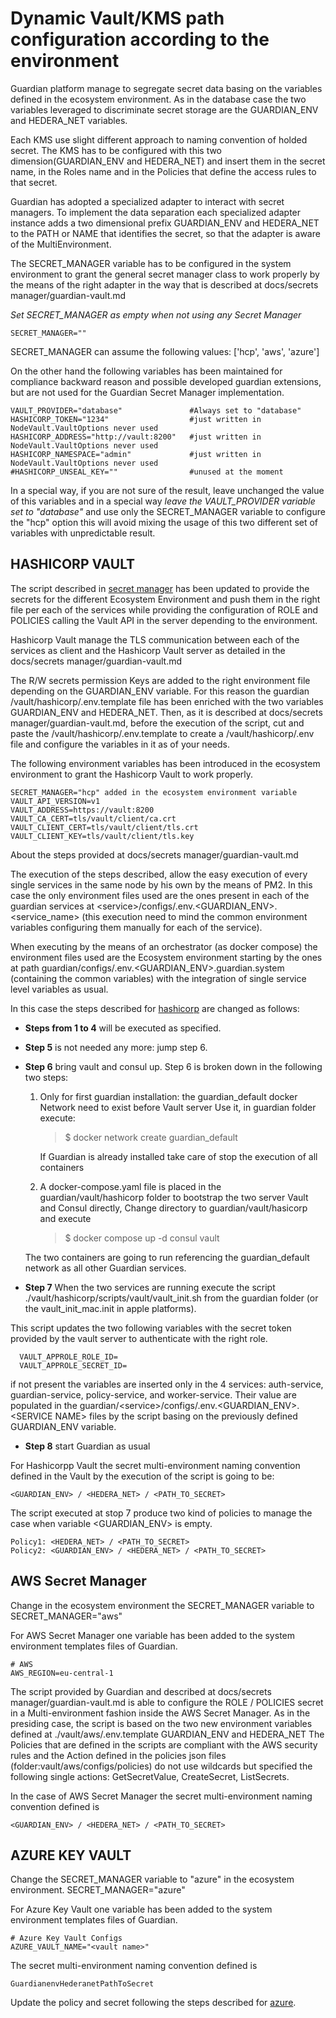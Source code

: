 # Dynamic Vault/KMS path configuration according to the environment

Guardian platform manage to segregate secret data basing on the variables defined in the ecosystem environment. As in the database case the two variables leveraged to discriminate secret storage are the GUARDIAN\_ENV and HEDERA\_NET variables.

Each KMS use slight different approach to naming convention of holded secret. The KMS has to be configured with this two dimension(GUARDIAN\_ENV and HEDERA\_NET) and insert them in the secret name, in the Roles name and in the Policies that define the access rules to that secret.

Guardian has adopted a specialized adapter to interact with secret managers. To implement the data separation each specialized adapter instance adds a two dimensional prefix GUARDIAN\_ENV and HEDERA\_NET to the PATH or NAME that identifies the secret, so that the adapter is aware of the MultiEnvironment.

The SECRET\_MANAGER variable has to be configured in the system environment to grant the general secret manager class to work properly by the means of the right adapter in the way that is described at docs/secrets manager/guardian-vault.md

_Set SECRET\_MANAGER as empty when not using any Secret Manager_

```
SECRET_MANAGER="" 
```

SECRET\_MANAGER can assume the following values: \['hcp', 'aws', 'azure']

On the other hand the following variables has been maintained for compliance backward reason and possible developed guardian extensions, but are not used for the Guardian Secret Manager implementation.

```
VAULT_PROVIDER="database"               #Always set to "database"
HASHICORP_TOKEN="1234"                  #just written in NodeVault.VaultOptions never used
HASHICORP_ADDRESS="http://vault:8200"   #just written in NodeVault.VaultOptions never used
HASHICORP_NAMESPACE="admin"             #just written in NodeVault.VaultOptions never used
#HASHICORP_UNSEAL_KEY=""                #unused at the moment
```

In a special way, if you are not sure of the result, leave unchanged the value of this variables and in a special way _leave the VAULT\_PROVIDER variable set to "database"_ and use only the SECRET\_MANAGER variable to configure the "hcp" option this will avoid mixing the usage of this two different set of variables with unpredictable result.

## HASHICORP VAULT

The script described in [secret manager](https://github.com/hashgraph/guardian/blob/main/docs/secrets%20manager/guardian-vault.md) has been updated to provide the secrets for the different Ecosystem Environment and push them in the right file per each of the services while providing the configuration of ROLE and POLICIES calling the Vault API in the server depending to the environment.

Hashicorp Vault manage the TLS communication between each of the services as client and the Hashicorp Vault server as detailed in the docs/secrets manager/guardian-vault.md

The R/W secrets permission Keys are added to the right environment file depending on the GUARDIAN\_ENV variable. For this reason the guardian /vault/hashicorp/.env.template file has been enriched with the two variables GUARDIAN\_ENV and HEDERA\_NET. Then, as it is described at docs/secrets manager/guardian-vault.md, before the execution of the script, cut and paste the /vault/hashicorp/.env.template to create a /vault/hashicorp/.env file and configure the variables in it as of your needs.

The following environment variables has been introduced in the ecosystem environment to grant the Hashicorp Vault to work properly.

```
SECRET_MANAGER="hcp" added in the ecosystem environment variable
VAULT_API_VERSION=v1
VAULT_ADDRESS=https://vault:8200
VAULT_CA_CERT=tls/vault/client/ca.crt
VAULT_CLIENT_CERT=tls/vault/client/tls.crt
VAULT_CLIENT_KEY=tls/vault/client/tls.key
```

About the steps provided at docs/secrets manager/guardian-vault.md

The execution of the steps described, allow the easy execution of every single services in the same node by his own by the means of PM2. In this case the only environment files used are the ones present in each of the guardian services at \<service>/configs/.env.\<GUARDIAN\_ENV>.\<service\_name> (this execution need to mind the common environment variables configuring them manually for each of the service).

When executing by the means of an orchestrator (as docker compose) the environment files used are the Ecosystem environment starting by the ones at path guardian/configs/.env.\<GUARDIAN\_ENV>.guardian.system (containing the common variables) with the integration of single service level variables as usual.

In this case the steps described for [hashicorp](https://github.com/hashgraph/guardian/blob/main/docs/secrets%20manager/guardian-vault.md#hashicorp-vault) are changed as follows:

* **Steps from 1 to 4** will be executed as specified.
* **Step 5** is not needed any more: jump step 6.
*   **Step 6** bring vault and consul up. Step 6 is broken down in the following two steps:

    1.  Only for first guardian installation: the guardian\_default docker Network need to exist before Vault server Use it, in guardian folder execute:

        > $ docker network create guardian\_default

        If Guardian is already installed take care of stop the execution of all containers
    2.  A docker-compose.yaml file is placed in the guardian/vault/hashicorp folder to bootstrap the two server Vault and Consul directly, Change directory to guardian/vault/hasicorp and execute

        > $ docker compose up -d consul vault

    The two containers are going to run referencing the guardian\_default network as all other Guardian services.
* **Step 7** When the two services are running execute the script ./vault/hashicorp/scripts/vault/vault\_init.sh from the guardian folder (or the vault\_init\_mac.init in apple platforms).

This script updates the two following variables with the secret token provided by the vault server to authenticate with the right role.

```
  VAULT_APPROLE_ROLE_ID= 
  VAULT_APPROLE_SECRET_ID=
```

if not present the variables are inserted only in the 4 services: auth-service, guardian-service, policy-service, and worker-service. Their value are populated in the guardian/\<service>/configs/.env.\<GUARDIAN\_ENV>.\<SERVICE NAME> files by the script basing on the previously defined GUARDIAN\_ENV variable.

* **Step 8** start Guardian as usual

For Hashicorpp Vault the secret multi-environment naming convention defined in the Vault by the execution of the script is going to be:

```
<GUARDIAN_ENV> / <HEDERA_NET> / <PATH_TO_SECRET>
```

The script executed at stop 7 produce two kind of policies to manage the case when variable \<GUARDIAN\_ENV> is empty.

```
Policy1: <HEDERA_NET> / <PATH_TO_SECRET>                                       
Policy2: <GUARDIAN_ENV> / <HEDERA_NET> / <PATH_TO_SECRET>
```

## AWS Secret Manager

Change in the ecosystem environment the SECRET\_MANAGER variable to SECRET\_MANAGER="aws"

For AWS Secret Manager one variable has been added to the system environment templates files of Guardian.

```
# AWS
AWS_REGION=eu-central-1
```

The script provided by Guardian and described at docs/secrets manager/guardian-vault.md is able to configure the ROLE / POLICIES secret in a Multi-environment fashion inside the AWS Secret Manager. As in the presiding case, the script is based on the two new environment variables defined at ./vault/aws/.env.template GUARDIAN\_ENV and HEDERA\_NET The Policies that are defined in the scripts are compliant with the AWS security rules and the Action defined in the policies json files (folder:vault/aws/configs/policies) do not use wildcards but specified the following single actions: GetSecretValue, CreateSecret, ListSecrets.

In the case of AWS Secret Manager the secret multi-environment naming convention defined is

```
<GUARDIAN_ENV> / <HEDERA_NET> / <PATH_TO_SECRET>
```

## AZURE KEY VAULT

Change the SECRET\_MANAGER variable to "azure" in the ecosystem environment. SECRET\_MANAGER="azure"

For Azure Key Vault one variable has been added to the system environment templates files of Guardian.

```
# Azure Key Vault Configs
AZURE_VAULT_NAME="<vault name>"
```

The secret multi-environment naming convention defined is

```
GuardianenvHederanetPathToSecret
```

Update the policy and secret following the steps described for [azure](https://github.com/hashgraph/guardian/blob/main/docs/secrets%20manager/guardian-vault.md#azure-key-vault).
